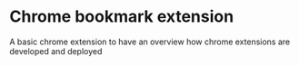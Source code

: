# Chrome bookmark extension
A basic chrome extension to have an overview how chrome extensions are developed and deployed